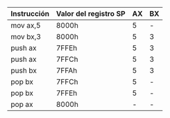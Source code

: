 | Instrucción | Valor del registro SP | AX | BX |
|-------------|------------------------|----|----|
| mov ax,5    | 8000h                  | 5  | -  |
| mov bx,3    | 8000h                  | 5  | 3  |
| push ax     | 7FFEh                  | 5  | 3  |
| push ax     | 7FFCh                  | 5  | 3  |
| push bx     | 7FFAh                  | 5  | 3  |
| pop bx      | 7FFCh                  | 5  | -  |
| pop bx      | 7FFEh                  | 5  | -  |
| pop ax      | 8000h                  | -  | -  |

